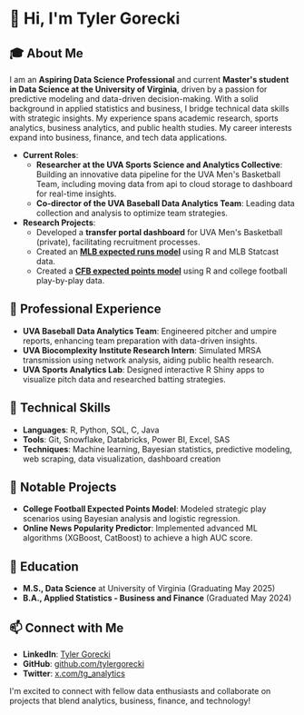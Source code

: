 # 👋 Hi, I'm Tyler Gorecki

## 🎓 About Me
I am an **Aspiring Data Science Professional** and current **Master's student in Data Science at the University of Virginia**, driven by a passion for predictive modeling and data-driven decision-making. With a solid background in applied statistics and business, I bridge technical data skills with strategic insights. My experience spans academic research, sports analytics, business analytics, and public health studies. My career interests expand into business, finance, and tech data applications.

- **Current Roles**:
  - **Researcher at the UVA Sports Science and Analytics Collective**: Building an innovative data pipeline for the UVA Men's Basketball Team, including moving data from api to cloud storage to dashboard for real-time insights.
  - **Co-director of the UVA Baseball Data Analytics Team**: Leading data collection and analysis to optimize team strategies.
- **Research Projects**:
  - Developed a **transfer portal dashboard** for UVA Men's Basketball (private), facilitating recruitment processes.
  - Created an [**MLB expected runs model**](https://github.com/tylergorecki/mlb-expected-runs) using R and MLB Statcast data.
  - Created a [**CFB expected points model**](https://github.com/tylergorecki/cfb-expected-points) using R and college football play-by-play data.

## 💼 Professional Experience
- **UVA Baseball Data Analytics Team**: Engineered pitcher and umpire reports, enhancing team preparation with data-driven insights.
- **UVA Biocomplexity Institute Research Intern**: Simulated MRSA transmission using network analysis, aiding public health research.
- **UVA Sports Analytics Lab**: Designed interactive R Shiny apps to visualize pitch data and researched batting strategies.

## 🔧 Technical Skills
- **Languages**: R, Python, SQL, C, Java
- **Tools**: Git, Snowflake, Databricks, Power BI, Excel, SAS
- **Techniques**: Machine learning, Bayesian statistics, predictive modeling, web scraping, data visualization, dashboard creation

## 🌟 Notable Projects
- **College Football Expected Points Model**: Modeled strategic play scenarios using Bayesian analysis and logistic regression.
- **Online News Popularity Predictor**: Implemented advanced ML algorithms (XGBoost, CatBoost) to achieve a high AUC score.

## 📘 Education
- **M.S., Data Science** at University of Virginia (Graduating May 2025)
- **B.A., Applied Statistics - Business and Finance** (Graduated May 2024)

## 📫 Connect with Me
- **LinkedIn**: [Tyler Gorecki](https://linkedin.com/in/tylergorecki)
- **GitHub**: [github.com/tylergorecki](https://github.com/tylergorecki)
- **Twitter**: [x.com/tg_analytics](https://x.com/tg_analytics)

I'm excited to connect with fellow data enthusiasts and collaborate on projects that blend analytics, business, finance, and technology!
